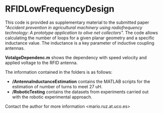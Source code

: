 # RFIDLowFrequencyDesign
This code is provided as supplementary material to the submitted paper *"Accident prevention in agricultural machinery using radiofrequency technology: A prototype application to olive net collectors".* The code allows calculating the number of loops for a given planar geometry and a specific inductance value. The inductance is a key parameter of inductive coupling antennas. 

**VotalgeDependenc.m** shows the dependency with speed velocity and applied voltage to the RFID antenna.

The information contained in the folders is as follows:

- **/AntennaInductanceEstimation** contains the MATLAB scripts for the estimation of number of turns to meet 27 uH.
- **/RoboticTesting** contains the datasets from experiments carried out with the robotic experimental approach.

Contact the author for more information <mario.ruz.at.uco.es>


